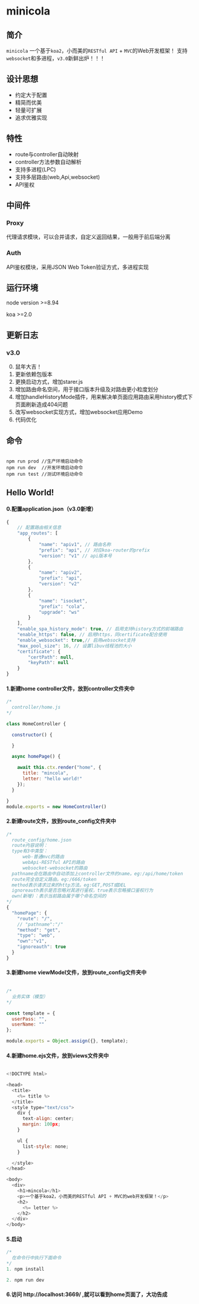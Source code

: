 # minicola

## 简介
`minicola` 一个基于`koa2`，小而美的`RESTful API` + `MVC`的Web开发框架！
支持`websocket`和多进程，`v3.0`新鲜出炉！！！

## 设计思想

* 约定大于配置
* 精简而优美
* 轻量可扩展
* 追求优雅实现

## 特性

* route与controller自动映射
* controller方法参数自动解析
* 支持多进程(LPC)
* 支持多层路由(web,Api,websocket)
* API鉴权

## 中间件

### Proxy

代理请求模块，可以合并请求，自定义返回结果，一般用于前后端分离

### Auth

API鉴权模块，采用JSON Web Token验证方式，多进程实现

## 运行环境

node version >=8.94

koa >=2.0

## 更新日志 

### v3.0
0. 鼠年大吉！
1. 更新依赖包版本
2. 更换启动方式，增加starer.js
3. 增加路由命名空间，用于接口版本升级及对路由更小粒度划分
4. 增加handleHistoryMode插件，用来解决单页面应用路由采用history模式下页面刷新造成404问题
5. 改写websocket实现方式，增加websocket应用Demo
6. 代码优化

## 命令

```shell

npm run prod //生产环境启动命令
npm run dev  //开发环境启动命令
npm run test //测试环境启动命令
```

## Hello World!
#### 0.配置application.json（v3.0新增）
```js
{
    // 配置路由相关信息
    "app_routes": [
        {
            "name": "apiv1", // 路由名称
            "prefix": "api", // 对应koa-router的prefix
            "version": "v1" // api版本号
        },
        {
            "name": "apiv2",
            "prefix": "api",
            "version": "v2"
        },
        {
            "name": "isocket",
            "prefix": "cola",
            "upgrade": "ws"
        }
    ],
    "enable_spa_history_mode": true, // 启用支持history方式的前端路由
    "enable_https": false, // 启用https，同certificate配合使用
    "enable_websocket": true,// 启用websocket支持
    "max_pool_size": 16, // 设置libuv线程池的大小
    "certificate": {
        "certPath": null,
        "keyPath": null
    }
}
```
#### 1.新建home controller文件，放到controller文件夹中

```js
/*
  controller/home.js
*/

class HomeController {

  constructor() {

  }

  async homePage() {

    await this.ctx.render("home", {
      title: "mincola",
      letter: "hello world!"
    });
  }

}
module.exports = new HomeController()

```

#### 2.新建route文件，放到route_config文件夹中

``` js
/*
  route_config/home.json
  route内容说明：
  type有3中类型：
      web-普通mvc的路由
      webApi-RESTful API的路由
      websocket-websocket的路由
  pathname会在路由中自动添加上controller文件的name。eg:/api/home/token
  route完全自定义路由。eg:/666/token
  method表示请求过来的http方法。eg:GET,POST或DEL
  ignoreauth表示是否忽略对其进行鉴权，true表示忽略接口鉴权行为
  own(新增)：表示当前路由属于哪个命名空间的
*/
{
  "homePage": {
    "route": "/",
    // "pathname":"/"
    "method": "get",
    "type": "web",
    "own":"v1",
    "ignoreauth": true
  }
}

```

#### 3.新建home viewModel文件，放到route_config文件夹中

``` js

/*
  业务实体（模型）
*/

const template = {
  userPass: "",
  userName: ""
};

module.exports = Object.assign({}, template);

```

#### 4.新建home.ejs文件，放到views文件夹中

``` js

<!DOCTYPE html>

<head>
  <title>
    <%= title %>
  </title>
  <style type="text/css">
    div {
      text-align: center;
      margin: 100px;
    }

    ul {
      list-style: none;
    }

  </style>
</head>

<body>
  <div>
    <h1>mincola</h1>
    <p>一个基于koa2，小而美的RESTful API + MVC的web开发框架！</p>
    <h2>
      <%= letter %>
    </h2>
  </div>
</body>

```

#### 5.启动

``` js
/*
  在命令行中执行下面命令
*/
1. npm install

2. npm run dev

```

#### 6.访问 http://localhost:3669/ ,就可以看到home页面了，大功告成
